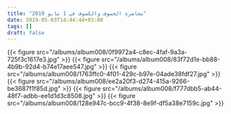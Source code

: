 ```yaml
---
title: "محاضرة الخسوف والكسوف في 1 مايو 2019"
date: 2019-05-03T14:44:44+03:00
tags: []
draft: false
---
```


{{< figure src="/albums/album008/0f9972a4-c8ec-4faf-9a3a-725f3c1617e3.jpg" >}}
{{< figure src="/albums/album008/83f72d1e-bb88-4b9b-92d4-b74e17aee547.jpg" >}}
{{< figure src="/albums/album008/1763ffc0-4f01-429c-b97e-04ade38fdf27.jpg" >}}
{{< figure src="/albums/album008/ee2a20f3-d274-415a-9266-be3687f1f85d.jpg" >}}
{{< figure src="/albums/album008/f777dbb5-ab44-48f7-adbb-ee1d1d3c8508.jpg" >}}
{{< figure src="/albums/album008/128e947c-bcc9-4f38-8e9f-df5a38e7159c.jpg" >}}
